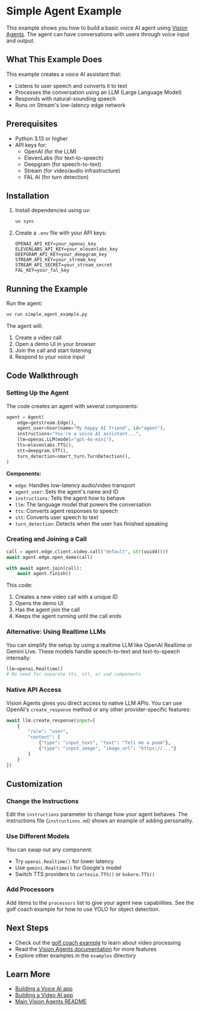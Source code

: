 # Simple Agent Example

This example shows you how to build a basic voice AI agent using [Vision Agents](https://visionagents.ai/). The agent can have conversations with users through voice input and output.

## What This Example Does

This example creates a voice AI assistant that:
- Listens to user speech and converts it to text
- Processes the conversation using an LLM (Large Language Model)
- Responds with natural-sounding speech
- Runs on Stream's low-latency edge network

## Prerequisites

- Python 3.13 or higher
- API keys for:
  - OpenAI (for the LLM)
  - ElevenLabs (for text-to-speech)
  - Deepgram (for speech-to-text)
  - Stream (for video/audio infrastructure)
  - FAL AI (for turn detection)

## Installation

1. Install dependencies using uv:
   ```bash
   uv sync
   ```

2. Create a `.env` file with your API keys:
   ```
   OPENAI_API_KEY=your_openai_key
   ELEVENLABS_API_KEY=your_elevenlabs_key
   DEEPGRAM_API_KEY=your_deepgram_key
   STREAM_API_KEY=your_stream_key
   STREAM_API_SECRET=your_stream_secret
   FAL_KEY=your_fal_key
   ```

## Running the Example

Run the agent:
```bash
uv run simple_agent_example.py
```

The agent will:
1. Create a video call
2. Open a demo UI in your browser
3. Join the call and start listening
4. Respond to your voice input

## Code Walkthrough

### Setting Up the Agent

The code creates an agent with several components:

```python
agent = Agent(
    edge=getstream.Edge(),
    agent_user=User(name="My happy AI friend", id="agent"),
    instructions="You're a voice AI assistant...",
    llm=openai.LLM(model="gpt-4o-mini"),
    tts=elevenlabs.TTS(),
    stt=deepgram.STT(),
    turn_detection=smart_turn.TurnDetection(),
)
```

**Components:**
- `edge`: Handles low-latency audio/video transport
- `agent_user`: Sets the agent's name and ID
- `instructions`: Tells the agent how to behave
- `llm`: The language model that powers the conversation
- `tts`: Converts agent responses to speech
- `stt`: Converts user speech to text
- `turn_detection`: Detects when the user has finished speaking

### Creating and Joining a Call

```python
call = agent.edge.client.video.call("default", str(uuid4()))
await agent.edge.open_demo(call)

with await agent.join(call):
    await agent.finish()
```

This code:
1. Creates a new video call with a unique ID
2. Opens the demo UI
3. Has the agent join the call
4. Keeps the agent running until the call ends



### Alternative: Using Realtime LLMs

You can simplify the setup by using a realtime LLM like OpenAI Realtime or Gemini Live. These models handle speech-to-text and text-to-speech internally:

```python
llm=openai.Realtime()
# No need for separate tts, stt, or vad components
```

### Native API Access

Vision Agents gives you direct access to native LLM APIs. You can use OpenAI's `create_response` method or any other provider-specific features:

```python
await llm.create_response(input=[
    {
        "role": "user",
        "content": [
            {"type": "input_text", "text": "Tell me a poem"},
            {"type": "input_image", "image_url": "https://..."}
        ]
    }
])
```

## Customization

### Change the Instructions

Edit the `instructions` parameter to change how your agent behaves. The instructions file (`instructions.md`) shows an example of adding personality.

### Use Different Models

You can swap out any component:
- Try `openai.Realtime()` for lower latency
- Use `gemini.Realtime()` for Google's model
- Switch TTS providers to `cartesia.TTS()` or `kokoro.TTS()`

### Add Processors

Add items to the `processors` list to give your agent new capabilities. See the golf coach example for how to use YOLO for object detection.

## Next Steps

- Check out the [golf coach example](../02_golf_coach_example) to learn about video processing
- Read the [Vision Agents documentation](https://visionagents.ai) for more features
- Explore other examples in the `examples` directory

## Learn More

- [Building a Voice AI app](https://visionagents.ai/introduction/voice-agents)
- [Building a Video AI app](https://visionagents.ai/introduction/video-agents)
- [Main Vision Agents README](../../README.md)

